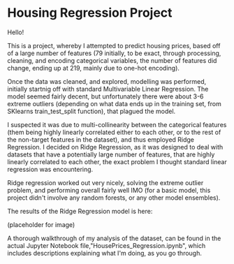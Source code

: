 # Housing Regression Project

Hello! 

This is a project, whereby I attempted to predict housing prices, based off of a large number of features (79 initially, to be exact, through processing, cleaning, and encoding categorical variables, the number of features did change, ending up at 219, mainly due to one-hot encoding).

Once the data was cleaned, and explored, modelling was performed, initially startnig off with standard Multivariable Linear Regression. The model seemed fairly decent, but unfortunately there were about 3-6 extreme outliers (depending on what data ends up in the training set, from SKlearns train_test_split function), that plagued the model. 

I suspected it was due to multi-collinearity between the categorical features (them being highly linearly correlated either to each other, or to the rest of the non-target features in the dataset), and thus employed Ridge Regression. I decided on Ridge Regression, as it was designed to deal with datasets that have a potentially large number of features, that are highly linearly correlated to each other, the exact problem I thought standard linear regression was encountering.

Ridge regression worked out very nicely, solving the extreme outlier problem, and performing overall fairly well IMO (for a basic model, this project didn't involve any  random forests, or any other model ensembles). 

The results of the Ridge Regression model is here:

(placeholder for image)

A thorough walkthrough of my analysis of the dataset, can be found in the actual Jupyter Notebook file,"HousePrices_Regression.ipynb", which includes descriptions explaining what I'm doing, as you go through. 



